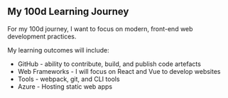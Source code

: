 ## My 100d Learning Journey

For my 100d journey, I want to focus on modern, front-end web development practices.  

My learning outcomes will include:

* GitHub - ability to contribute, build, and publish code artefacts
* Web Frameworks - I will focus on React and Vue to develop websites
* Tools - webpack, git, and CLI tools
* Azure - Hosting static web apps
